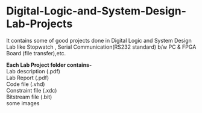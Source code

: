# Digital-Logic-and-System-Design-Lab-Projects
It contains some of good projects done in  Digital Logic and System Design Lab like Stopwatch , Serial Communication(RS232 standard) b/w PC &amp; FPGA Board (file transfer),etc.</br>

**Each Lab Project folder contains-** </br>
Lab description (.pdf)</br>
Lab Report (.pdf)</br>
Code file (.vhd)</br>
Constraint file (.xdc)</br>
Bitstream file (.bit)</br>
some images 

